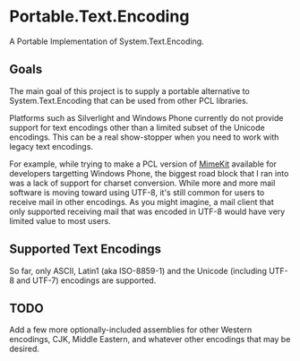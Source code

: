 Portable.Text.Encoding
======================

A Portable Implementation of System.Text.Encoding.

## Goals

The main goal of this project is to supply a portable alternative to System.Text.Encoding that can be used
from other PCL libraries.

Platforms such as Silverlight and Windows Phone currently do not provide support for text encodings other
than a limited subset of the Unicode encodings. This can be a real show-stopper when you need to work with
legacy text encodings.

For example, while trying to make a PCL version of [MimeKit](https://github.com/jstedfast/MimeKit) available
for developers targetting Windows Phone, the biggest road block that I ran into was a lack of support for
charset conversion. While more and more mail software is moving toward using UTF-8, it's still common for
users to receive mail in other encodings. As you might imagine, a mail client that only supported receiving
mail that was encoded in UTF-8 would have very limited value to most users.

## Supported Text Encodings

So far, only ASCII, Latin1 (aka ISO-8859-1) and the Unicode (including UTF-8 and UTF-7) encodings are supported.

## TODO

Add a few more optionally-included assemblies for other Western encodings, CJK, Middle Eastern, and whatever
other encodings that may be desired.
